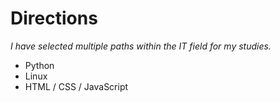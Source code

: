 # Directions

_I have selected multiple paths within the IT field for my studies._

- Python
- Linux
- HTML / CSS / JavaScript
